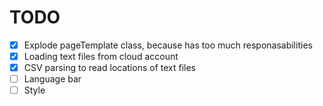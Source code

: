 # TODO

- [X] Explode pageTemplate class, because has too much responasabilities
- [X] Loading text files from cloud account
- [X] CSV parsing to read locations of text files
- [ ] Language bar
- [ ] Style
